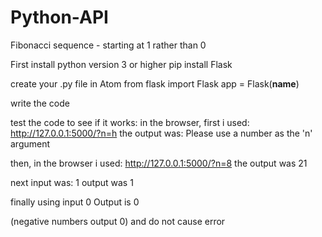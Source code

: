 # Python-API
Fibonacci sequence - starting at 1 rather than 0
 
First install python version 3 or higher
pip install Flask

create your .py file in Atom
from flask import Flask
app = Flask(__name__)

write the code

test the code to see if it works:
in the browser, first i used: http://127.0.0.1:5000/?n=h
the output was: Please use a number as the 'n' argument

then, in the browser i used: http://127.0.0.1:5000/?n=8
the output was 21

next input was: 1
output was 1

finally using input 0
Output is 0

(negative numbers output 0) and do not cause error
